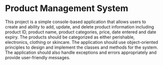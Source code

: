 # Product Management System

This project is a simple console-based application that allows users to create and ability to add, update, and delete product information including product ID, product name, product categories, price, date entered and date expiry. The products should be categorized as either perishable, electronics, clothing or skincare. The application should use object-oriented principles to design and implement the classes and methods for the system. The application should also handle exceptions and errors appropriately and provide user-friendly messages.
